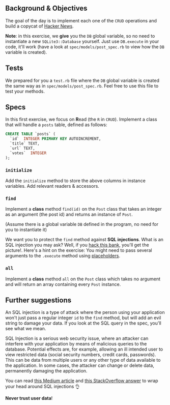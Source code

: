 ## Background & Objectives

The goal of the day is to implement each one of the `CRUD` operations and build a copycat of [Hacker News](https://news.ycombinator.com).

**Note**: in this exercise, we **give** you the `DB` global variable, so no need to instantiate a new `SQLite3::Database` yourself. Just use `DB.execute` in your code, it'll work (have a look at `spec/models/post_spec.rb` to view how the `DB` variable is created).

## Tests

We prepared for you a `test.rb` file where the `DB` global variable is created the same way as in `spec/models/post_spec.rb`. Feel free to use this file to test your methods.

## Specs

In this first exercise, we focus on **R**ead (the `R` in `CRUD`). Implement a class that will handle a `posts` table, defined as follows:

```sql
CREATE TABLE `posts` (
  `id`  INTEGER PRIMARY KEY AUTOINCREMENT,
  `title` TEXT,
  `url` TEXT,
  `votes`  INTEGER
);
```

### `initialize`

Add the `initialize` method to store the above columns in instance variables. Add relevant readers & accessors.

### `find`

Implement a **class** method `find(id)` on the `Post` class that takes an integer as an argument (the post id) and returns an instance of `Post`.

(Assume there is a global variable `DB` defined in the program, no need for you to instantiate it)

We want you to protect the `find` method against **SQL injections**. What is an SQL injection you may ask? Well, if you [hack this bank](https://www.hacksplaining.com/exercises/sql-injection#/start), you'll get the picture!. Here's a hint on the exercise: You might need to pass several arguments to the `.execute` method using [placeholders](http://ruby.bastardsbook.com/chapters/sql/#placeholders-sqlite-gem).

### `all`

Implement a **class** method `all` on the `Post` class which takes no argument and will return an array containing every `Post` instance.

## Further suggestions

An SQL injection is a type of attack where the person using your application won't just pass a regular integer `id` to the `find` method, but will add an evil string to damage your data. If you look at the SQL query in the spec, you'll see what we mean.

SQL Injection is a serious web security issue, where an attacker can interfere with your application by means of malicious queries to the database. Potential effects are, for example, allowing an ill intended user to view restricted data (social security numbers, credit cards, passwords). This can be data from multiple users or any other type of data available to the application. In some cases, the attacker can change or delete data, permanently damaging the application.

You can read [this Medium article](https://medium.com/@yelstin.fernandes/how-to-add-items-to-a-database-table-using-ruby-sqlite3-74dcd8f931f9) and [this StackOverflow answer](https://stackoverflow.com/questions/13462112/inserting-ruby-string-into-sqlite#answer-13462218) to wrap your head around SQL injections 👌

**Never trust user data**!
